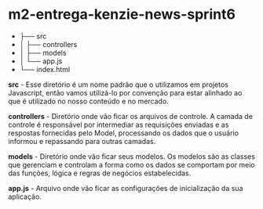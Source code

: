 # m2-entrega-kenzie-news-sprint6

- ├── src
- │   ├── controllers
- │   ├── models   
- │   └── app.js      
- └── index.html



**src** - Esse diretório é um nome padrão que o utilizamos em projetos Javascript, então vamos utilizá-lo por convenção para estar alinhado ao que é utilizado no nosso conteúdo e no mercado.

**controllers** - Diretório onde vão ficar os arquivos de controle. A camada de controle é responsável por intermediar as requisições enviadas e as respostas fornecidas pelo Model, processando os dados que o usuário informou e repassando para outras camadas.

**models** - Diretório onde vão ficar seus modelos. Os modelos são as classes que gerenciam e controlam a forma como os dados se comportam por meio das funções, lógica e regras de negócios estabelecidas.

**app.js** - Arquivo onde vão ficar as configurações de inicialização da sua aplicação.
